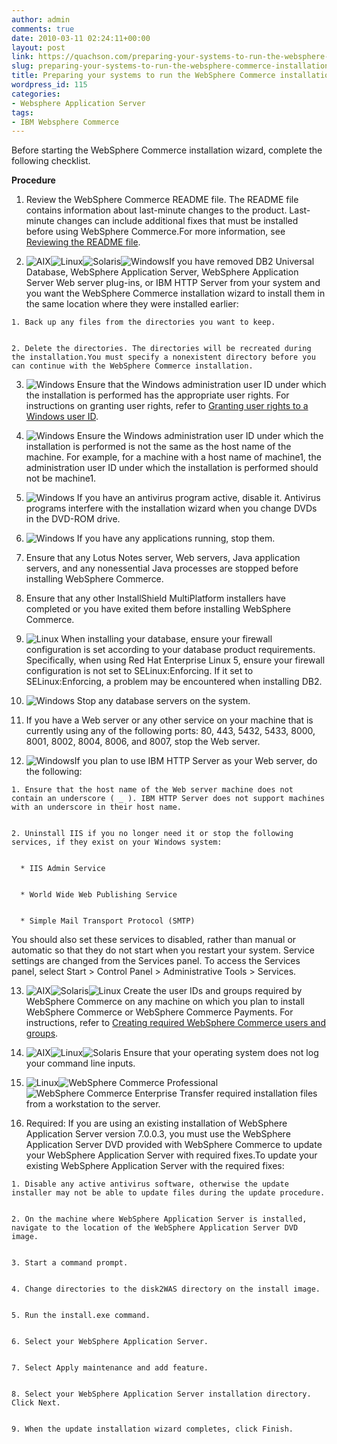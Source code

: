 ```yaml
---
author: admin
comments: true
date: 2010-03-11 02:24:11+00:00
layout: post
link: https://quachson.com/preparing-your-systems-to-run-the-websphere-commerce-installation-wizard/
slug: preparing-your-systems-to-run-the-websphere-commerce-installation-wizard
title: Preparing your systems to run the WebSphere Commerce installation wizard
wordpress_id: 115
categories:
- Websphere Application Server
tags:
- IBM Websphere Commerce
---
```




Before starting the WebSphere Commerce installation wizard, complete the following checklist.


**Procedure**





	
  1. Review the WebSphere Commerce README file. The README file contains information about last-minute changes to the product. Last-minute changes can include additional fixes that must be installed before using WebSphere Commerce.For more information, see [Reviewing the README file](http://localhost:8001/help/topic/com.ibm.commerce.install.doc/tasks/tig_review_readme_custom.htm#review_readme_custom).

	
  2. ![AIX](http://localhost:8001/help/topic/com.ibm.commerce.base.doc/images/ngaix.gif)![Linux](http://localhost:8001/help/topic/com.ibm.commerce.base.doc/images/nglinux.gif)![Solaris](http://localhost:8001/help/topic/com.ibm.commerce.base.doc/images/ngsolaris.gif)![Windows](http://localhost:8001/help/topic/com.ibm.commerce.base.doc/images/ngwin.gif)If you have removed DB2 Universal Database, WebSphere Application Server, WebSphere Application Server Web server plug-ins, or IBM HTTP Server from your system and you want the WebSphere Commerce installation wizard to install them in the same location where they were installed earlier:

	
    1. Back up any files from the directories you want to keep.

	
    2. Delete the directories. The directories will be recreated during the installation.You must specify a nonexistent directory before you can continue with the WebSphere Commerce installation.




	
  3. ![Windows](http://localhost:8001/help/topic/com.ibm.commerce.base.doc/images/ngwin.gif) Ensure that the Windows administration user ID under which the installation is performed has the appropriate user rights. For instructions on granting user rights, refer to [Granting user rights to a Windows user ID](http://localhost:8001/help/topic/com.ibm.commerce.install.doc/tasks/tig_win_grant_user_rights_custom.htm).

	
  4. ![Windows](http://localhost:8001/help/topic/com.ibm.commerce.base.doc/images/ngwin.gif) Ensure the Windows administration user ID under which the installation is performed is not the same as the host name of the machine. For example, for a machine with a host name of machine1, the administration user ID under which the installation is performed should not be machine1.

	
  5. ![Windows](http://localhost:8001/help/topic/com.ibm.commerce.base.doc/images/ngwin.gif) If you have an antivirus program active, disable it. Antivirus programs interfere with the installation wizard when you change DVDs in the DVD-ROM drive.

	
  6. ![Windows](http://localhost:8001/help/topic/com.ibm.commerce.base.doc/images/ngwin.gif) If you have any applications running, stop them.

	
  7. Ensure that any Lotus Notes server, Web servers, Java application servers, and any nonessential Java processes are stopped before installing WebSphere Commerce.

	
  8. Ensure that any other InstallShield MultiPlatform installers have completed or you have exited them before installing WebSphere Commerce.

	
  9. ![Linux](http://localhost:8001/help/topic/com.ibm.commerce.base.doc/images/nglinux.gif) When installing your database, ensure your firewall configuration is set according to your database product requirements. Specifically, when using Red Hat Enterprise Linux 5, ensure your firewall configuration is not set to SELinux:Enforcing. If it set to SELinux:Enforcing, a problem may be encountered when installing DB2.

	
  10. ![Windows](http://localhost:8001/help/topic/com.ibm.commerce.base.doc/images/ngwin.gif) Stop any database servers on the system.

	
  11. If you have a Web server or any other service on your machine that is currently using any of the following ports: 80, 443, 5432, 5433, 8000, 8001, 8002, 8004, 8006, and 8007, stop the Web server.

	
  12. ![Windows](http://localhost:8001/help/topic/com.ibm.commerce.base.doc/images/ngwin.gif)If you plan to use IBM HTTP Server as your Web server, do the following:

	
    1. Ensure that the host name of the Web server machine does not contain an underscore ( _ ). IBM HTTP Server does not support machines with an underscore in their host name.

	
    2. Uninstall IIS if you no longer need it or stop the following services, if they exist on your Windows system:

	
      * IIS Admin Service

	
      * World Wide Web Publishing Service

	
      * Simple Mail Transport Protocol (SMTP)


You should also set these services to disabled, rather than manual or automatic so that they do not start when you restart your system. Service settings are changed from the Services panel. To access the Services panel, select Start > Control Panel > Administrative Tools > Services.




	
  13. ![AIX](http://localhost:8001/help/topic/com.ibm.commerce.base.doc/images/ngaix.gif)![Solaris](http://localhost:8001/help/topic/com.ibm.commerce.base.doc/images/ngsolaris.gif)![Linux](http://localhost:8001/help/topic/com.ibm.commerce.base.doc/images/nglinux.gif) Create the user IDs and groups required by WebSphere Commerce on any machine on which you plan to install WebSphere Commerce or WebSphere Commerce Payments. For instructions, refer to [Creating required WebSphere Commerce users and groups](http://localhost:8001/help/topic/com.ibm.commerce.install.doc/tasks/tig_create_required_users_custom.htm).

	
  14. ![AIX](http://localhost:8001/help/topic/com.ibm.commerce.base.doc/images/ngaix.gif)![Linux](http://localhost:8001/help/topic/com.ibm.commerce.base.doc/images/nglinux.gif)![Solaris](http://localhost:8001/help/topic/com.ibm.commerce.base.doc/images/ngsolaris.gif) Ensure that your operating system does not log your command line inputs.

	
  15. ![Linux](http://localhost:8001/help/topic/com.ibm.commerce.base.doc/images/nglinux.gif)![WebSphere Commerce Professional](http://localhost:8001/help/topic/com.ibm.commerce.base.doc/images/ngpro.gif)![WebSphere Commerce Enterprise](http://localhost:8001/help/topic/com.ibm.commerce.base.doc/images/ngent.gif) Transfer required installation files from a workstation to the server.

	
  16. Required: If you are using an existing installation of WebSphere Application Server version 7.0.0.3, you must use the WebSphere Application Server DVD provided with WebSphere Commerce to update your WebSphere Application Server with required fixes.To update your existing WebSphere Application Server with the required fixes:

	
    1. Disable any active antivirus software, otherwise the update installer may not be able to update files during the update procedure.

	
    2. On the machine where WebSphere Application Server is installed, navigate to the location of the WebSphere Application Server DVD image.

	
    3. Start a command prompt.

	
    4. Change directories to the disk2WAS directory on the install image.

	
    5. Run the install.exe command.

	
    6. Select your WebSphere Application Server.

	
    7. Select Apply maintenance and add feature.

	
    8. Select your WebSphere Application Server installation directory. Click Next.

	
    9. When the update installation wizard completes, click Finish.






